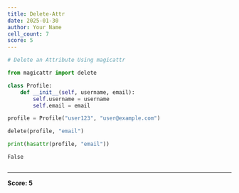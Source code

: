 ```yaml
---
title: Delete-Attr
date: 2025-01-30
author: Your Name
cell_count: 7
score: 5
---
```


```python
# Delete an Attribute Using magicattr
```


```python
from magicattr import delete

```


```python
class Profile:
    def __init__(self, username, email):
        self.username = username
        self.email = email
```


```python
profile = Profile("user123", "user@example.com")
```


```python
delete(profile, "email")
```


```python
print(hasattr(profile, "email"))
```

    False



```python

```


---
**Score: 5**
